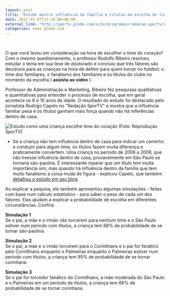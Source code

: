 ```yaml
---
layout: post
title: "Estudo mostra influência da família e títulos em escolha do time do coração"
date: 2017-03-07T13:18:00+00:00
external_link: "http://sportv.globo.com/site/programas/redacao-sportv/noticia/2017/03/estudo-mostra-influencia-da-familia-e-titulos-em-escolha-do-time-do-coracao.html"
categories: news globo.com
---
```

&nbsp;

O que você levou em consideração na hora de escolher o time do coração? Com o mesmo questionamento, o professor Rodolfo Ribeiro resolveu estudar o tema em sua tese de doutorado e concluiu que três fatores são decisivos para as crianças na hora de definir para quem torcer no futebol: o time dos familiares, o fanatismo dos familiares e os títulos do clube no momento da escolha ( **assista ao vídeo** ).&nbsp;

Professor de Administração e Marketing, Ribeiro fez pesquisas qualitativas e quantitativas para entender o processo de escolha, que em geral acontece os 6 e 10 anos de idade. O resultado do estudo foi destacado pelo jornalista Rodrigo Capelo no "Redação SporTV" e mostra que a influência familiar pesa e os títulos ganham mais força quando não há referências dentro de casa.

 ![Estudo como uma criança escolhe time do coração (Foto: Reprodução SporTV)](http://s2.glbimg.com/r_ex0EMhYEE5ksw3l0LzhI1IZVY=/0x6:988x574/400x230/s.glbimg.com/es/ge/f/original/2017/03/07/estudo.png "Estudo como uma criança escolhe time do coração (Foto: Reprodução SporTV)")  

- Se a criança não tem influência dentro de casa para indicar um caminho e conduzir para algum time, os títulos fazem muita diferença e praticamente convertem. Uma criança no período de 2006 a 2008, que não tivesse influência dentro de casa, provavelmente em São Paulo se tornaria são-paulina. É interessante reparar que um título tem muita importância sim, mas quando há influência dentro da família que tem muito fanatismo a coisa muda de figura - explicou Capelo, que também [detalhou o estudo em seu blog](http://epoca.globo.com/esporte/epoca-esporte-clube/noticia/2017/03/como-crianca-escolhe-o-time-que-torcera-por-toda-vida.html).&nbsp;

Ao explicar a pequisa, ele também apresentou algumas simulações - feitas com base num cálculo estatístico - para saber o peso de cada um dos fatores. Elas ajudam a explicar a probabilidade de escolha em diferentes circunstâncias. Confira:

**Simulação 1**  
Se o pai, a mãe e o irmão não torcerem para nenhum time e o São Paulo estiver num período com títulos, a criança tem 88% de probabilidade de se tornar são-paulina.&nbsp;

**Simulação 2**  
Se o pai, a mãe e o irmão torcerem para o Corinthians e o pai for fanático pelo Corinthians enquanto o Palmeiras enquanto o Palmeiras estiver num período com títulos, a criança tem 95% de probabilidade de se tornar corintiana. &nbsp;

**Simulação 3**  
Se o pai for torcedor fanático do Corinthians, a mãe moderada do São Paulo e o Palmeiras em um período de títulos, a criança tem 66% de probabilidade de se tornar corintiana.

